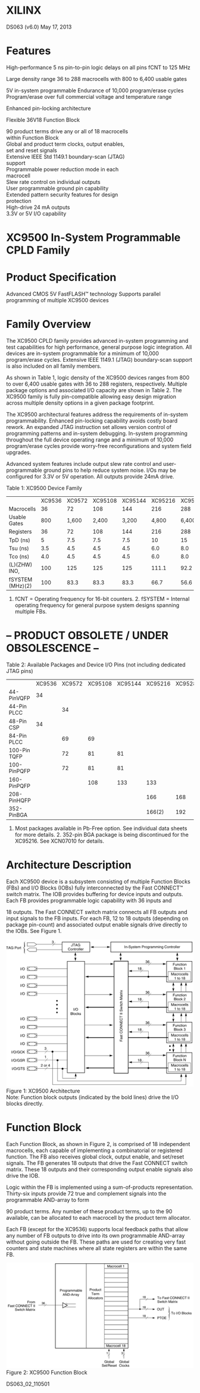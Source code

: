 # XILINX  

DS063 (v6.0) May 17, 2013  

# Features  

High-performance 5 ns pin-to-pin logic delays on all pins fCNT to 125 MHz  

Large density range 36 to 288 macrocells with 800 to 6,400 usable gates  

5V in-system programmable Endurance of 10,000 program/erase cycles Program/erase over full commercial voltage and temperature range  

Enhanced pin-locking architecture  

Flexible 36V18 Function Block  

90 product terms drive any or all of 18 macrocells   
within Function Block   
Global and product term clocks, output enables,   
set and reset signals   
Extensive IEEE Std 1149.1 boundary-scan (JTAG)   
support   
Programmable power reduction mode in each   
macrocell   
Slew rate control on individual outputs   
User programmable ground pin capability   
Extended pattern security features for design   
protection   
High-drive 24 mA outputs   
3.3V or 5V I/O capability  

# XC9500 In-System Programmable CPLD Family  

# Product Specification  

Advanced CMOS 5V FastFLASH™ technology Supports parallel programming of multiple XC9500 devices  

# Family Overview  

The XC9500 CPLD family provides advanced in-system programming and test capabilities for high performance, general purpose logic integration. All devices are in-system programmable for a minimum of 10,000 program/erase cycles. Extensive IEEE 1149.1 (JTAG) boundary-scan support is also included on all family members.  

As shown in Table 1, logic density of the XC9500 devices ranges from 800 to over 6,400 usable gates with 36 to 288 registers, respectively. Multiple package options and associated I/O capacity are shown in Table 2. The XC9500 family is fully pin-compatible allowing easy design migration across multiple density options in a given package footprint.  

The XC9500 architectural features address the requirements of in-system programmability. Enhanced pin-locking capability avoids costly board rework. An expanded JTAG instruction set allows version control of programming patterns and in-system debugging. In-system programming throughout the full device operating range and a minimum of 10,000 program/erase cycles provide worry-free reconfigurations and system field upgrades.  

Advanced system features include output slew rate control and user-programmable ground pins to help reduce system noise. I/Os may be configured for 3.3V or 5V operation. All outputs provide $24\mathsf{m A}$ drive.  

Table  1:  XC9500 Device Family   


<html><body><table><tr><td></td><td>XC9536</td><td>XC9572</td><td>XC95108</td><td>XC95144</td><td>XC95216</td><td>XC95288</td></tr><tr><td>Macrocells</td><td>36</td><td>72</td><td>108</td><td>144</td><td>216</td><td>288</td></tr><tr><td>Usable Gates</td><td>800</td><td>1,600</td><td>2,400</td><td>3,200</td><td>4,800</td><td>6,400</td></tr><tr><td>Registers</td><td>36</td><td>72</td><td>108</td><td>144</td><td>216</td><td>288</td></tr><tr><td>TpD (ns)</td><td>5</td><td>7.5</td><td>7.5</td><td>7.5</td><td>10</td><td>15</td></tr><tr><td>Tsu (ns)</td><td>3.5</td><td>4.5</td><td>4.5</td><td>4.5</td><td>6.0</td><td>8.0</td></tr><tr><td>Tco (ns)</td><td>4.0</td><td>4.5</td><td>4.5</td><td>4.5</td><td>6.0</td><td>8.0</td></tr><tr><td>(L)(ZHW) INO,</td><td>100</td><td>125</td><td>125</td><td>125</td><td>111.1</td><td>92.2</td></tr><tr><td>fSYSTEM (MHz)(2)</td><td>100</td><td>83.3</td><td>83.3</td><td>83.3</td><td>66.7</td><td>56.6</td></tr></table></body></html>

1. fCNT $=$ Operating frequency for 16-bit counters. 2. fSYSTEM $=$ Internal operating frequency for general purpose system designs spanning multiple FBs.  

# – PRODUCT OBSOLETE / UNDER OBSOLESCENCE –  

Table  2:  Available Packages and Device I/O Pins (not including dedicated JTAG pins)   


<html><body><table><tr><td></td><td>XC9536</td><td>XC9572</td><td>XC95108</td><td>XC95144</td><td>XC95216</td><td>XC95288</td></tr><tr><td>44-PinVQFP</td><td>34</td><td></td><td></td><td></td><td></td><td></td></tr><tr><td>44-Pin PLCC</td><td></td><td>34</td><td></td><td></td><td></td><td></td></tr><tr><td>48-Pin CSP</td><td>34</td><td></td><td></td><td></td><td></td><td></td></tr><tr><td>84-Pin PLCC</td><td></td><td>69</td><td>69</td><td></td><td></td><td></td></tr><tr><td>100-Pin TQFP</td><td></td><td>72</td><td>81</td><td>81</td><td></td><td></td></tr><tr><td>100-PinPQFP</td><td></td><td>72</td><td>81</td><td>81</td><td></td><td></td></tr><tr><td>160-PinPQFP</td><td></td><td></td><td>108</td><td>133</td><td>133</td><td></td></tr><tr><td>208-PinHQFP</td><td></td><td></td><td></td><td></td><td>166</td><td>168</td></tr><tr><td>352-PinBGA</td><td></td><td></td><td></td><td></td><td>166(2)</td><td>192</td></tr></table></body></html>

1. Most packages available in Pb-Free option. See individual data sheets for more details. 2. 352-pin BGA package is being discontinued for the XC95216. See XCN07010 for details.  

# Architecture Description  

Each XC9500 device is a subsystem consisting of multiple Function Blocks (FBs) and I/O Blocks (IOBs) fully interconnected by the Fast CONNECT™ switch matrix. The IOB provides buffering for device inputs and outputs. Each FB provides programmable logic capability with 36 inputs and  

18 outputs. The Fast CONNECT switch matrix connects all FB outputs and input signals to the FB inputs. For each FB, 12 to 18 outputs (depending on package pin-count) and associated output enable signals drive directly to the IOBs. See Figure 1.  

![](images/0278867e4e7145fd14c7edc14c26d739408f569c8cc5f87b6181585b4ff44a48.jpg)  
Figure 1:  XC9500 Architecture   
Note: Function block outputs (indicated by the bold lines) drive the I/O blocks directly.  

# Function Block  

Each Function Block, as shown in Figure 2, is comprised of 18 independent macrocells, each capable of implementing a combinatorial or registered function. The FB also receives global clock, output enable, and set/reset signals. The FB generates 18 outputs that drive the Fast CONNECT switch matrix. These 18 outputs and their corresponding output enable signals also drive the IOB.  

Logic within the FB is implemented using a sum-of-products representation. Thirty-six inputs provide 72 true and complement signals into the programmable AND-array to form  

90 product terms. Any number of these product terms, up to the 90 available, can be allocated to each macrocell by the product term allocator.  

Each FB (except for the XC9536) supports local feedback paths that allow any number of FB outputs to drive into its own programmable AND-array without going outside the FB. These paths are used for creating very fast counters and state machines where all state registers are within the same FB.  

![](images/1f8a935d44ae4a09914a7698a0c2d29037d84ac273a6ec7d6882ae9aef15af9e.jpg)  
Figure 2:  XC9500 Function Block  

DS063_02_110501  